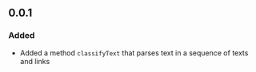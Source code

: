 ## 0.0.1

### Added
* Added a method `classifyText` that parses text in a sequence of texts and links
